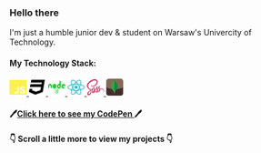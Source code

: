 ### Hello there 
I'm just a humble junior dev & student on Warsaw's Univercity of Technology.

#### My Technology Stack: 
<div width:800px>
  <a href="https://developer.mozilla.org/pl/docs/Web/JavaScript/" style="">
    <img src='/svg/js-brands.svg' width='30px' height='30px'>
  </a>
   <a href="" style="">
     <img src='/svg/css3-brands.svg' width='30px' height='30px'>
  </a>
  <a href="https://nodejs.org/en/" style="">
    <img src='/svg/node-brands.svg' width='30px' height='30px'>
  </a>
  <a href="https://en.reactjs.org/" style="">
    <img src='/svg/react-brands.svg' width='30px' height='30px'>
  </a>
  <a href="https://sass-lang.com/" style="">
    <img src='/svg/sass-brands.svg' width='30px' height='30px'>
  </a>
  <a href="https://www.mongodb.com/" style="">
    <img src='/svg/mongoDB-brands.svg' width='30px' height='30px'>
  </a>
</div>

#### :pen:[Click here to see my CodePen ](https://codepen.io/paweljakubwojcik):pen:

#### :point_down: Scroll a little more to view my projects :point_down:
